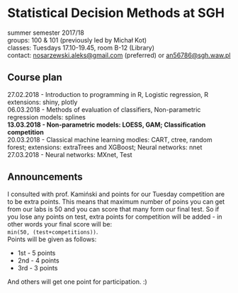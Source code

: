 # Statistical Decision Methods at SGH
summer semester 2017/18  
groups: 100 & 101 (previously led by Michał Kot)   
classes: Tuesdays 17.10-19.45, room B-12 (Library)  
contact: nosarzewski.aleks@gmail.com (preferred) or an56786@sgh.waw.pl
## Course plan
27.02.2018 - Introduction to programming in R, Logistic regression, R extensions: shiny, plotly  
06.03.2018 - Methods of evaluation of classifiers, Non-parametric regression models: splines  
__13.03.2018 - Non-parametric models: LOESS, GAM; Classification competition__  
20.03.2018 - Classical machine learning modles: CART, ctree, random forest; extensions: extraTrees and XGBoost; Neural networks: nnet  
27.03.2018 - Neural networks: MXnet, Test  
## Announcements
I consulted with prof. Kamiński and points for our Tuesday competition are to be extra points. This means that maximum number of poins you can get from our labs is 50 and you can score that many form our final test. So if you lose any points on test, extra points for competition will be added - in other words your final score will be:  
`min(50, (test+competitions))`.  
Points will be given as follows:  
* 1st - 5 points  
* 2nd - 4 points  
* 3rd - 3 points  

And others will get one point for participation. :) 
